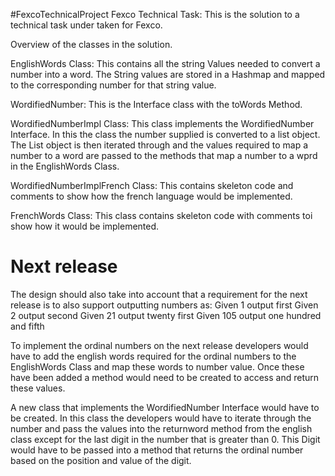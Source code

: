 #FexcoTechnicalProject
Fexco Technical Task: This is the solution to a technical task under taken for Fexco.

Overview of the classes in the solution.

EnglishWords Class: This contains all the string Values needed to convert a number into a word. 
The String values are stored in a Hashmap and mapped to the corresponding number for that string value.

WordifiedNumber: This is the Interface class with the toWords Method.

WordifiedNumberImpl Class: This class implements the WordifiedNumber Interface. In this the class the number supplied 
is converted to a list object. The List object is then iterated through and the values required to map a number to a word 
are passed to the methods that map a number to a wprd in the EnglishWords Class.

WordifiedNumberImplFrench Class: This contains skeleton code and comments to show how the french language would be implemented.

FrenchWords Class: This class contains skeleton code with comments toi show how it would be implemented.

# Next release
The design should also take into account that a requirement for the next release is to also support outputting numbers as:
Given 1 output first
Given 2 output second
Given 21 output twenty first
Given 105 output one hundred and fifth

To implement the ordinal numbers on the next release developers would have to add the english words required for the ordinal numbers to the EnglishWords Class and map these words to number value. Once these have been added a method would need to be created to access and return these values. 

A new class that implements the WordifiedNumber Interface would have to be created. In this class the developers would have to iterate through the number
and pass the values into the returnword method from the english class except for the last digit in the number that is greater than 0. This Digit would have to 
be passed into a method that returns the ordinal number based on the position and value of the digit.

